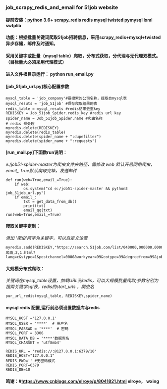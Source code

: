 ### job_scrapy_redis_and_email for 51job website
#### 提前安装：python 3.6+ scrapy_redis redis mysql twisted pymysql lxml swtplib

#### 功能：根据批量关键词爬取51job招聘信息，采用scrapy_redis+mysql+twisted异步存储，邮件及时通知。
#### 采用关键字或批量（mysql table）爬取，分布式获取，分代理与无代理双模式。（目标量大必须采用代理模式）

#### 进入文件根目录运行： python run_email.py

#### [job_51job_url.py]核心配置参数
```
mysql_table = 'job_company'#要搜索的公司名称，提取自mysql表
mysql_resuts = 'job_51job' #保存爬取结果的表
redis_table = mysql_resuts #redis结果去重key
REDISKEY = Job_51job_Spider.redis_key #redis url key
spider_name = Job_51job_Spider.name #爬虫名称
# redis 预处理
myredis.delete(REDISKEY)
myredis.delete(redis_table)
myredis.delete(spider_name + ":dupefilter")
myredis.delete(spider_name + ":requests")
```
#### [run_mail.py]下函数run说明：
*e:/job51-spider-master为爬虫文件夹路径，需修改*
*web 默认开启网络爬虫，email_ True默认爬取完毕，发送邮件*
```
def run(web=True,email_=True): 
    if web:
        os.system("cd e:/job51-spider-master && python3 job_51job_url.py") 
    if email_:
        txt = get_data_from_db()
        print(txt)
        email_qq(txt)
run(web=True,email_=True)
```

#### 爬取关键字定制：
*添加 ‘爬虫’两字为关键字，可以自定义设置*
```
myredis.sadd(REDISKEY,"https://search.51job.com/list/040000,000000,0000,00,0,08,爬虫,2,1.html?lang=c&stype=1&postchannel=0000&workyear=99&cotype=99&degreefrom=99&jobterm=01")
```
#### 大规模分布式爬取：
*关键词在mysql_table设置，加载URL到redis，可以大规模批量爬取;参数分别为搜索关键字sql表，redis的start_urls ，爬虫名*
```
pur_url_redis(mysql_table, REDISKEY,spider_name) 
```
#### mysql redis 配置,运行前必须设置数据库与redis
```
MYSQL_HOST ='127.0.0.1'
MYSQL_USER = '****'  # 用户名
MYSQL_PASSWD = '****'  # 密码
MYSQL_PORT = 3306 
MYSQL_DATA_DB = '****'数据库名
MYSQL_CHARSET = 'utf8mb4'

REDIS_URL = 'redis://:@127.0.0.1:6379/10'
REDIS_HOST="127.0.0.1"
REDIS_PWD='' #无密码模式
REDIS_PORT=6379
REDIS_DB=10
```

#### 鸣谢：#https://www.cnblogs.com/elroye/p/8041821.html elroye， wxing
